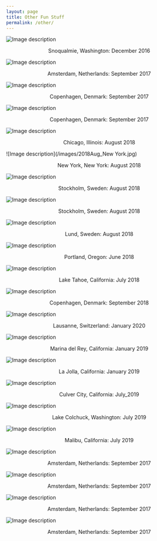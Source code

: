 ```yaml
---
layout: page
title: Other Fun Stuff
permalink: /other/
---
```


![Image description](/images/2016Dec_Washington.jpg)
<center>Snoqualmie, Washington: December 2016</center>


![Image description](/images/2017Sept_Amsterdam.JPG)
<center>Amsterdam, Netherlands: September 2017 </center>


![Image description](/images/2017Sept_Copenhagen.jpg)
<center>Copenhagen, Denmark: September 2017 </center>


![Image description](/images/2017Sept_Copenhagen2.jpg)
<center>Copenhagen, Denmark: September 2017 </center>



![Image description](/images/2018Aug_Chicago.jpg)
<center>Chicago, Illinois: August 2018 </center>


![Image description](/images/2018Aug_New York.jpg)
<center>New York, New York: August 2018 </center>


![Image description](/images/2018Aug_Stockholm.jpg)
<center>Stockholm, Sweden: August 2018 </center>



![Image description](/images/2018AugStockholm2.jpg)
<center>Stockholm, Sweden: August 2018 </center>


![Image description](/images/2018AugLund.jpg)
<center>Lund, Sweden: August 2018 </center>


![Image description](/images/2018Jun_Portland.jpg)
<center>Portland, Oregon: June 2018 </center>


![Image description](/images/2018Jul_Tahoe.jpg)
<center>Lake Tahoe, California: July 2018</center>


![Image description](/images/2018Sept_Copenhagen.jpg)
<center>Copenhagen, Denmark: September 2018 </center>


![Image description](/images/2019Dec_Lausanne.jpg)
<center>Lausanne, Switzerland: January 2020 </center>


![Image description](/images/2019Jan_MarinaDelRey.jpg)
<center>Marina del Rey, California: January 2019 </center>


![Image description](/images/2019Jan_UCSD.jpg)
<center>La Jolla, California: January 2019 </center>


![Image description](/images/2019July_CulverCity.jpg)
<center>Culver City, California: July_2019 </center>


![Image description](/images/2019July_LakeColchuck.jpg)
<center>Lake Colchuck, Washington: July 2019 </center>


![Image description](/images/2019July_MalibuLakeHike.jpg)
<center>Malibu, California: July 2019 </center>


![Image description](/images/2017Sept_Amsterdam.JPG)
<center>Amsterdam, Netherlands: September 2017 </center>

![Image description](/images/2017Sept_Amsterdam.JPG)
<center>Amsterdam, Netherlands: September 2017 </center>


![Image description](/images/2017Sept_Amsterdam.JPG)
<center>Amsterdam, Netherlands: September 2017 </center>


![Image description](/images/2017Sept_Amsterdam.JPG)
<center>Amsterdam, Netherlands: September 2017 </center>

